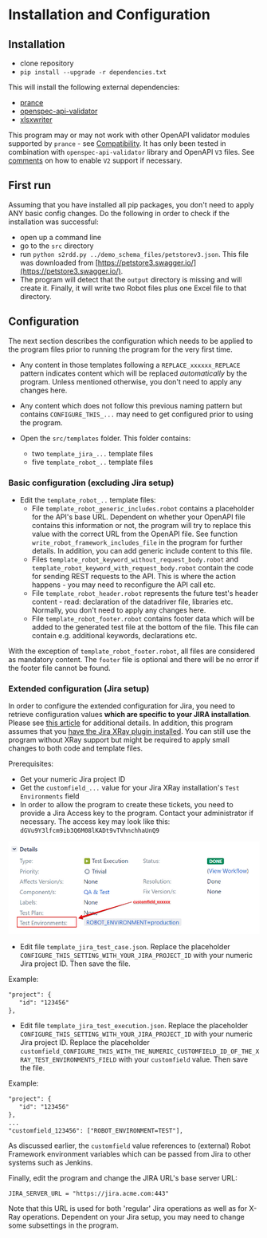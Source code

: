 # Installation and Configuration

## Installation

- clone repository
- ``pip install --upgrade -r dependencies.txt``

This will install the following external dependencies:

- [prance](https://github.com/RonnyPfannschmidt/prance)
- [openspec-api-validator](https://github.com/p1c2u/openapi-spec-validator)
- [xlsxwriter](https://github.com/jmcnamara/XlsxWriter)


This program may or may not work with other OpenAPI validator modules supported by ``prance``  - see [Compatibility](https://github.com/RonnyPfannschmidt/prance#compatibility). It has only been tested in combination with ``openspec-api-validator`` library and OpenAPI ``V3`` files. See [comments](https://github.com/p1c2u/openapi-spec-validator#examples) on how to enable ``V2`` support if necessary.

## First run

Assuming that you have installed all pip packages, you don't need to apply ANY basic config changes. Do the following in order to check if the installation was successful:

- open up a command line
- go to the ``src`` directory
- run ``python s2rdd.py ../demo_schema_files/petstorev3.json``. This file was downloaded from [https://petstore3.swagger.io/](https://petstore3.swagger.io/).
- The program will detect that the ``output`` directory is missing and will create it. Finally, it will write two Robot files plus one Excel file to that directory.

## Configuration

The next section describes the configuration which needs to be applied to the program files prior to running the program for the very first time.

- Any content in those templates following a ``REPLACE_xxxxxx_REPLACE`` pattern indicates content which will be replaced _automatically_ by the program. Unless mentioned otherwise, you don't need to apply any changes here.
- Any content which does not follow this previous naming pattern but contains ``CONFIGURE_THIS_...`` may need to get configured prior to using the program.

- Open the ``src/templates`` folder. This folder contains:
  - two ``template_jira_...`` template files
  - five ``template_robot_..`` template files

### Basic configuration (excluding Jira setup)

- Edit the ``template_robot_..`` template files:
  - File ``template_robot_generic_includes.robot`` contains a placeholder for the API's base URL. Dependent on whether your OpenAPI file contains this information or not, the program will try to replace this value with the correct URL from the OpenAPI file. See function ``write_robot_framework_includes_file`` in the program for further details. In addition, you can add generic include content to this file.
  - Files ``template_robot_keyword_without_request_body.robot`` and ``template_robot_keyword_with_request_body.robot`` contain the code for sending REST requests to the API. This is where the action happens - you may need to reconfigure the API call etc.
  - File ``template_robot_header.robot`` represents the future test's header content - read: declaration of the datadriver file, libraries etc. Normally, you don't need to apply any changes here.
  - File ``template_robot_footer.robot`` contains footer data which will be added to the generated test file at the bottom of the file. This file can contain e.g. additional keywords, declarations etc.


With the exception of ``template_robot_footer.robot``, all files are considered as mandatory content. The ``footer`` file is optional and there will be no error if the footer file cannot be found.

### Extended configuration (Jira setup)

In order to configure the extended configuration for Jira, you need to retrieve configuration values __which are specific to your JIRA installation__. Please see [this article](https://community.atlassian.com/t5/Jira-Software-questions/Project-ID-and-Custom-Field-ID-on-next-gen-project/qaq-p/1095295) for additional details. In addition, this program assumes that you [have the Jira XRay plugin installed](https://www.getxray.app/). You can still use the program without XRay support but might be required to apply small changes to both code and template files.

Prerequisites:

- Get your numeric Jira project ID
- Get the ``customfield_...`` value for your Jira XRay installation's ``Test Environments`` field
- In order to allow the program to create these tickets, you need to provide a Jira Access key to the program. Contact your administrator if necessary. The access key may look like this: ``dGVu9Y3lfcm9ib3Q6M08lKADt9vTVhnchhaUnQ9``

![Jira Setup](img/jira_setup.jpg)

- Edit file ``template_jira_test_case.json``. Replace the placeholder ``CONFIGURE_THIS_SETTING_WITH_YOUR_JIRA_PROJECT_ID`` with your numeric Jira project ID. Then save the file.

Example:

    "project": {
       "id": "123456"
    },

- Edit file ``template_jira_test_execution.json``. Replace the placeholder ``CONFIGURE_THIS_SETTING_WITH_YOUR_JIRA_PROJECT_ID`` with your numeric Jira project ID. Replace the placeholder ``customfield_CONFIGURE_THIS_WITH_THE_NUMERIC_CUSTOMFIELD_ID_OF_THE_XRAY_TEST_ENVIRONMENTS_FIELD`` with your ``customfield`` value. Then save the file.


Example:

    "project": {
       "id": "123456"
    },
    ...
    "customfield_123456": ["ROBOT_ENVIRONMENT=TEST"],

As discussed earlier, the ``customfield`` value references to (external) Robot Framework environment variables which can be passed from Jira to other systems such as Jenkins.

Finally, edit the program and change the JIRA URL's base server URL:

    JIRA_SERVER_URL = "https://jira.acme.com:443"

Note that this URL is used for both 'regular' Jira operations as well as for X-Ray operations. Dependent on your Jira setup, you may need to change some subsettings in the program.
